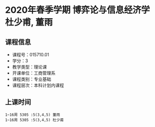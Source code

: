 # 2020年春季学期 博弈论与信息经济学 杜少甫, 董雨






## 课程信息

- 课程号：015710.01
- 学分：3
- 教学类型：理论课
- 开课单位：工商管理系
- 课程类别：专业基础
- 课程层次：本科计划内课程

## 上课时间

```
1~16周 5305 :5(3,4,5) 董雨
1~16周 5305 :5(3,4,5) 杜少甫
```

